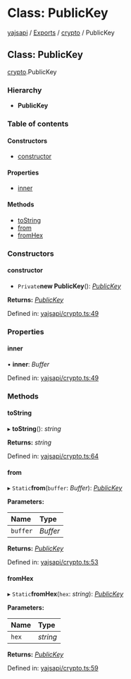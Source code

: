 # Class: PublicKey

[yajsapi](../yajsapi.md) / [Exports](../modules/) / [crypto](../modules/crypto.md) / PublicKey

## Class: PublicKey

[crypto](../modules/crypto.md).PublicKey

### Hierarchy

* **PublicKey**

### Table of contents

#### Constructors

* [constructor](crypto.publickey.md#constructor)

#### Properties

* [inner](crypto.publickey.md#inner)

#### Methods

* [toString](crypto.publickey.md#tostring)
* [from](crypto.publickey.md#from)
* [fromHex](crypto.publickey.md#fromhex)

### Constructors

#### constructor

* `Private`**new PublicKey**\(\): [_PublicKey_](crypto.publickey.md)

**Returns:** [_PublicKey_](crypto.publickey.md)

Defined in: [yajsapi/crypto.ts:49](https://github.com/golemfactory/yajsapi/blob/289a25a/yajsapi/crypto.ts#L49)

### Properties

#### inner

• **inner**: _Buffer_

Defined in: [yajsapi/crypto.ts:49](https://github.com/golemfactory/yajsapi/blob/289a25a/yajsapi/crypto.ts#L49)

### Methods

#### toString

▸ **toString**\(\): _string_

**Returns:** _string_

Defined in: [yajsapi/crypto.ts:64](https://github.com/golemfactory/yajsapi/blob/289a25a/yajsapi/crypto.ts#L64)

#### from

▸ `Static`**from**\(`buffer`: _Buffer_\): [_PublicKey_](crypto.publickey.md)

**Parameters:**

| Name | Type |
| :--- | :--- |
| `buffer` | _Buffer_ |

**Returns:** [_PublicKey_](crypto.publickey.md)

Defined in: [yajsapi/crypto.ts:53](https://github.com/golemfactory/yajsapi/blob/289a25a/yajsapi/crypto.ts#L53)

#### fromHex

▸ `Static`**fromHex**\(`hex`: _string_\): [_PublicKey_](crypto.publickey.md)

**Parameters:**

| Name | Type |
| :--- | :--- |
| `hex` | _string_ |

**Returns:** [_PublicKey_](crypto.publickey.md)

Defined in: [yajsapi/crypto.ts:59](https://github.com/golemfactory/yajsapi/blob/289a25a/yajsapi/crypto.ts#L59)

